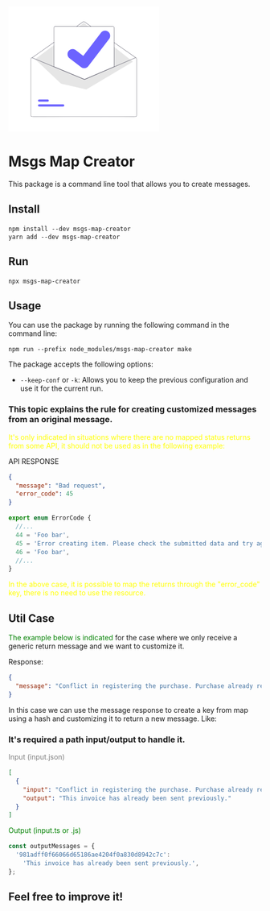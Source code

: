 ![Message Map Creator](logo.png)

# Msgs Map Creator

This package is a command line tool that allows you to create messages.

## Install

```shell
npm install --dev msgs-map-creator
yarn add --dev msgs-map-creator
```

## Run

```shell
npx msgs-map-creator
```

## Usage

You can use the package by running the following command in the command line:

```
npm run --prefix node_modules/msgs-map-creator make
```

The package accepts the following options:

- `--keep-conf` or `-k`: Allows you to keep the previous configuration and use it for the current run.

### This topic explains the rule for creating customized messages from an original message.

<span style="color: yellow">It's only indicated in situations where there are no mapped status returns from some API, it should not be used as in the following example:

API RESPONSE

```json
{
  "message": "Bad request",
  "error_code": 45
}
```

```typescript
export enum ErrorCode {
  //...
  44 = 'Foo bar',
  45 = 'Error creating item. Please check the submitted data and try again.',
  46 = 'Foo bar',
  //...
}
```

<span style="color: yellow"> In the above case, it is possible to map the returns through the "error_code" key, there is no need to use the resource. </span>

## Util Case

<span style="color: green">The example below is indicated</span> for the case where we only receive a generic return message and we want to customize it.

Response:

```json
{
  "message": "Conflict in registering the purchase. Purchase already registered in the program previously."
}
```

In this case we can use the message response to create a key from map using a hash and customizing it to return a new message. Like:

### It's required a path input/output to handle it.

<span style="color: grey">Input (input.json)</span>

```json
[
  {
    "input": "Conflict in registering the purchase. Purchase already registered in the program previously.",
    "output": "This invoice has already been sent previously."
  }
]
```

<span style="color: green">Output (input.ts or .js)</span>

```typescript
const outputMessages = {
  '981adff0f66066d65186ae4204f0a830d8942c7c':
    'This invoice has already been sent previously.',
};
```

## Feel free to improve it!
